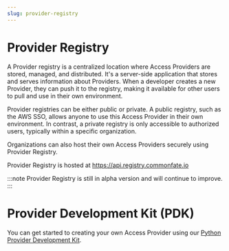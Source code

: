 ```yaml
---
slug: provider-registry
---
```



# Provider Registry 

A Provider registry is a centralized location where Access Providers are stored, managed, and distributed. It's a server-side application that stores and serves information about Providers. When a developer creates a new Provider, they can push it to the registry, making it available for other users to pull and use in their own environment.

Provider registries can be either public or private. A public registry, such as the AWS SSO, allows anyone to use this Access Provider in their own environment. In contrast, a private registry is only accessible to authorized users, typically within a specific organization.

Organizations can also host their own Access Providers securely using Provider Registry.  

Provider Registry is hosted at https://api.registry.commonfate.io

:::note
Provider Registry is still in alpha version and will continue to improve.
:::


# Provider Development Kit (PDK)

You can get started to creating your own Access Provider using our [Python Provider Development Kit](https://github.com/common-fate/commonfate-provider-core). 




